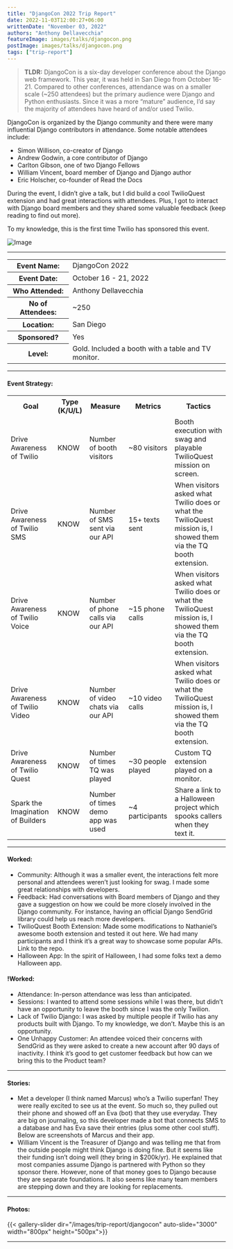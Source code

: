 ```yaml
---
title: "DjangoCon 2022 Trip Report"
date: 2022-11-03T12:00:27+06:00
writtenDate: "November 03, 2022"
authors: "Anthony Dellavecchia"
featureImage: images/talks/djangocon.png
postImage: images/talks/djangocon.png
tags: ["trip-report"]
---
```


> **TLDR:** DjangoCon is a six-day developer conference about the Django web framework. This year, it was held in San Diego from October 16-21. Compared to other conferences, attendance was on a smaller scale (~250 attendees) but the primary audience were Django and Python enthusiasts. Since it was a more “mature” audience, I’d say the majority of attendees have heard of and/or used Twilio.

DjangoCon is organized by the Django community and there were many influential Django contributors in attendance. Some notable attendees include:
- Simon Willison, co-creator of Django
- Andrew Godwin, a core contributor of Django
- Carlton Gibson, one of two Django Fellows
- William Vincent, board member of Django and Django author
- Eric Holscher, co-founder of Read the Docs

During the event, I didn’t give a talk, but I did build a cool TwilioQuest extension and had great interactions with attendees. Plus, I got to interact with Django board members and they shared some valuable feedback (keep reading to find out more).

To my knowledge, this is the first time Twilio has sponsored this event.

![Image](/images/trip-report/djangocon/django1.jpg)

---

<table>
  <tr>
    <th>Event Name:</th>
    <td>DjangoCon 2022</td>
  </tr>
  <tr>
    <th>Event Date:</th>
    <td>October 16 - 21, 2022</td>
  </tr>
    <tr>
    <th>Who Attended:</th>
    <td>Anthony Dellavecchia</td>
  </tr>
      <tr>
    <th>No of Attendees:</th>
    <td>~250</td>
  </tr>
        <tr>
    <th>Location:</th>
    <td>San Diego</td>
  </tr>
          <tr>
    <th>Sponsored?</th>
    <td>Yes</td>
  </tr>
            <tr>
    <th>Level:</th>
    <td>Gold. Included a booth with a table and TV monitor.</td>
  </tr>
</table>

---

#### Event Strategy:

<table>
  <tr>
    <th>Goal</th>
    <th>Type (K/U/L)</th>
    <th>Measure</th>
    <th>Metrics</th>
    <th>Tactics</th>
  </tr>
  <tr>
    <td>Drive Awareness of Twilio</td>
    <td>KNOW</td>
    <td>Number of booth visitors</td>
    <td>~80 visitors</td>
    <td>Booth execution with swag and playable TwilioQuest mission on screen.</td>
  </tr>
  <tr>
    <td>Drive Awareness of Twilio SMS</td>
    <td>KNOW</td>
    <td>Number of SMS sent via our API</td>
    <td>15+ texts sent</td>
    <td>When visitors asked what Twilio does or what the TwilioQuest mission is, I showed them via the TQ booth extension.</td>
  </tr>
<tr>
    <td>Drive Awareness of Twilio Voice</td>
    <td>KNOW</td>
    <td>Number of phone calls via our API</td>
    <td>~15 phone calls</td>
    <td>When visitors asked what Twilio does or what the TwilioQuest mission is, I showed them via the TQ booth extension.</td>
  </tr>
  <tr>
    <td>Drive Awareness of Twilio Video</td>
    <td>KNOW</td>
    <td>Number of video chats via our API</td>
    <td>~10 video calls</td>
    <td>When visitors asked what Twilio does or what the TwilioQuest mission is, I showed them via the TQ booth extension.</td>
  </tr>
    <tr>
    <td>Drive Awareness of Twilio Quest</td>
    <td>KNOW</td>
    <td>Number of times TQ was played</td>
    <td>~30 people played</td>
    <td>Custom TQ extension played on a monitor.</td>
  </tr>
      <tr>
    <td>Spark the Imagination of Builders</td>
    <td>KNOW</td>
    <td>Number of times demo app was used</td>
    <td>~4 participants</td>
    <td>Share a link to a Halloween project which spooks callers when they text it.</td>
  </tr>
</table>

---

#### Worked:
- Community: Although it was a smaller event, the interactions felt more personal and attendees weren’t just looking for swag. I made some great relationships with developers.
- Feedback: Had conversations with Board members of Django and they gave a suggestion on how we could be more closely involved in the Django community. For instance, having an official Django SendGrid library could help us reach more developers.
- TwilioQuest Booth Extension: Made some modifications to Nathaniel’s awesome booth extension and tested it out here. We had many participants and I think it’s a great way to showcase some popular APIs. Link to the repo.
- Halloween App: In the spirit of Halloween, I had some folks text a demo Halloween app.

#### !Worked:
- Attendance: In-person attendance was less than anticipated.
- Sessions: I wanted to attend some sessions while I was there, but didn’t have an opportunity to leave the booth since I was the only Twilion.
- Lack of Twilio Django: I was asked by multiple people if Twilio has any products built with Django. To my knowledge, we don’t. Maybe this is an opportunity.
- One Unhappy Customer: An attendee voiced their concerns with SendGrid as they were asked to create a new account after 90 days of inactivity. I think it’s good to get customer feedback but how can we bring this to the Product team?

---

#### Stories: 
- Met a developer (I think named Marcus) who’s a Twilio superfan! They were really excited to see us at the event. So much so, they pulled out their phone and showed off an Eva (bot) that they use everyday. They are big on journaling, so this developer made a bot that connects SMS to a database and has Eva save their entries (plus some other cool stuff). Below are screenshots of Marcus and their app.
- William Vincent is the Treasurer of Django and was telling me that from the outside people might think Django is doing fine. But it seems like their funding isn’t doing well (they bring in $200k/yr). He explained that most companies assume Django is partnered with Python so they sponsor there. However, none of that money goes to Django because they are separate foundations. It also seems like many team members are stepping down and they are looking for replacements.

---

#### Photos:

{{< gallery-slider dir="/images/trip-report/djangocon" auto-slide="3000" width="800px" height="500px">}}


---